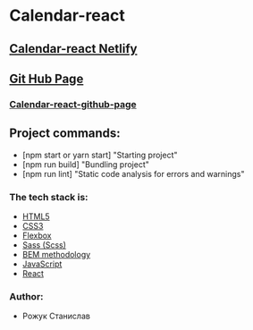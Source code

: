 # Calendar-react

## [Calendar-react Netlify](https://youthful-jepsen-c1b826.netlify.app/)

## [Git Hub Page](https://github.com/Rmorhub)

### [Calendar-react-github-page](https://github.com/Rmorhub/Calendar-react)

## Project commands:

- [npm start or yarn start] "Starting project"
- [npm run build] "Bundling project"
- [npm run lint] "Static code analysis for errors and warnings"


### The tech stack is:

- [HTML5](http://htmlbook.ru/html)
- [CSS3](https://developer.mozilla.org/ru/docs/Web/CSS)
- [Flexbox](https://css-tricks.com/snippets/css/a-guide-to-flexbox/)
- [Sass (Scss)](https://sass-lang.com/)
- [BEM methodology](https://en.bem.info/methodology/)
- [JavaScript](https://en.wikipedia.org/wiki/JavaScript)
- [React](https://en.reactjs.org/)

### Author:
- Рожук Станислав